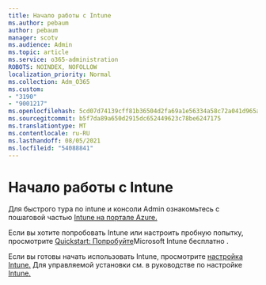 ```yaml
---
title: Начало работы с Intune
ms.author: pebaum
author: pebaum
manager: scotv
ms.audience: Admin
ms.topic: article
ms.service: o365-administration
ROBOTS: NOINDEX, NOFOLLOW
localization_priority: Normal
ms.collection: Adm_O365
ms.custom:
- "3190"
- "9001217"
ms.openlocfilehash: 5cd07d74139cff81b36504d2fa69a1e56334a58c72a041d965a1d80c55ee3d7e
ms.sourcegitcommit: b5f7da89a650d2915dc652449623c78be6247175
ms.translationtype: MT
ms.contentlocale: ru-RU
ms.lasthandoff: 08/05/2021
ms.locfileid: "54088841"
---
```

# <a name="getting-started-with-intune"></a>Начало работы с Intune

Для быстрого тура по intune и консоли Admin ознакомьтесь с пошаговой частью [Intune на портале Azure.](https://docs.microsoft.com/mem/intune/fundamentals/tutorial-walkthrough-endpoint-manager)

Если вы хотите попробовать Intune или настроить пробную попытку, просмотрите [Quickstart: Попробуйте](https://docs.microsoft.com/intune/fundamentals/free-trial-sign-up)Microsoft Intune бесплатно .

Если вы готовы начать использовать Intune, просмотрите [настройка Intune.](https://docs.microsoft.com/mem/intune/fundamentals/setup-steps) Для управляемой установки см. в руководстве по настройке [Intune.](https://admin.microsoft.com/AdminPortal/Home?ref=/modernonboarding/intunesetupguide)